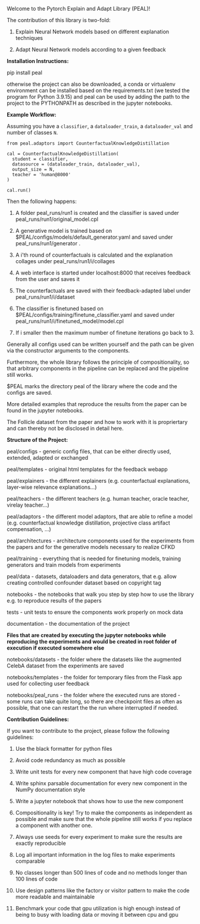 Welcome to the Pytorch Explain and Adapt Library (PEAL)!

The contribution of this library is two-fold:

1) Explain Neural Network models based on different explanation techniques

2) Adapt Neural Network models according to a given feedback

**Installation Instructions:**

pip install peal

otherwise the project can also be downloaded, a conda or virtualenv environment can be installed based on the requirements.txt (we tested the program for Python 3.9.15) and peal can be used by adding the path to the project to the PYTHONPATH as described in the jupyter notebooks.

**Example Workflow:**

Assuming you have a ```classifier```, a ```dataloader_train```, a ```dataloader_val``` and number of classes ```N```.

```
from peal.adaptors import CounterfactualKnowledgeDistillation

cal = CounterfactualKnowledgeDistillation(
  student = classifier,
  datasource = (dataloader_train, dataloader_val),
  output_size = N,
  teacher = 'human@8000'
)

cal.run()
```

Then the following happens:

1) A folder peal_runs/run1 is created and the classifier is saved under peal_runs/run1/original_model.cpl

2) A generative model is trained based on $PEAL/configs/models/default_generator.yaml and saved under peal_runs/run1/generator .

3) A i'th round of counterfactuals is calculated and the explanation collages under peal_runs/run1/i/collages

4) A web interface is started under localhost:8000 that receives feedback from the user and saves it

5) The counterfactuals are saved with their feedback-adapted label under peal_runs/run1/i/dataset

6) The classifier is finetuned based on $PEAL/configs/training/finetune_classifier.yaml and saved under peal_runs/run1/i/finetuned_model/model.cpl

7) If i smaller then the maximum number of finetune iterations go back to 3.

Generally all configs used can be written yourself and the path can be given via the constructor arguments to the components.

Furthermore, the whole library follows the principle of compositionality, so that arbitrary components in the pipeline can be replaced and the pipeline still works.

$PEAL marks the directory peal of the library where the code and the configs are saved.

More detailed examples that reproduce the results from the paper can be found in the jupyter notebooks.

The Follicle dataset from the paper and how to work with it is propriertary and can thereby not be disclosed in detail here.

**Structure of the Project:**

peal/configs - generic config files, that can be either directly used, extended, adapted or exchanged

peal/templates - original html templates for the feedback webapp

peal/explainers - the different explainers (e.g. counterfactual explanations, layer-wise relevance explanations...)

peal/teachers - the different teachers (e.g. human teacher, oracle teacher, virelay teacher...)

peal/adaptors - the different model adaptors, that are able to refine a model (e.g. counterfactual knowledge distillation, projective class artifact compensation, ...)

peal/architectures - architecture components used for the experiments from the papers and for the generative models necessary to realize CFKD

peal/training - everything that is needed for finetuning models, training generators and train models from experiments

peal/data - datasets, dataloaders and data generators, that e.g. allow creating controlled confounder dataset based on copyright tag

notebooks - the notebooks that walk you step by step how to use the library e.g. to reproduce results of the papers

tests - unit tests to ensure the components work properly on mock data

documentation - the documentation of the project

**Files that are created by executing the jupyter notebooks while reproducing the experiments and would be created in root folder of execution if executed somewhere else**

notebooks/datasets - the folder where the datasets like the augmented CelebA dataset from the experiments are saved

notebooks/templates - the folder for temporary files from the Flask app used for collecting user feedback

notebooks/peal_runs - the folder where the executed runs are stored - some runs can take quite long, so there are checkpoint files as often as possible, that one can restart the the run where interrupted if needed.

**Contribution Guidelines:**

If you want to contribute to the project, please follow the following guidelines:

1) Use the black formatter for python files

2) Avoid code redundancy as much as possible

3) Write unit tests for every new component that have high code coverage

4) Write sphinx parsable documentation for every new component in the NumPy documentation style

5) Write a jupyter notebook that shows how to use the new component

6) Compositionality is key! Try to make the components as independent as possible and make sure that the whole pipeline still works if you replace a component with another one.

7) Always use seeds for every experiment to make sure the results are exactly reproducible

8) Log all important information in the log files to make experiments comparable

9) No classes longer than 500 lines of code and no methods longer than 100 lines of code

10) Use design patterns like the factory or visitor pattern to make the code more readable and maintainable

11) Benchmark your code that gpu utilization is high enough instead of being to busy with loading data or moving it between cpu and gpu
